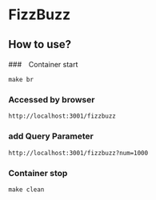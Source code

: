 # FizzBuzz

## How to use?

###　Container start
~~~shell
make br
~~~

### Accessed by browser 
~~~shell
http://localhost:3001/fizzbuzz
~~~

### add Query Parameter
~~~shell
http://localhost:3001/fizzbuzz?num=1000
~~~

### Container stop
~~~shell
make clean
~~~